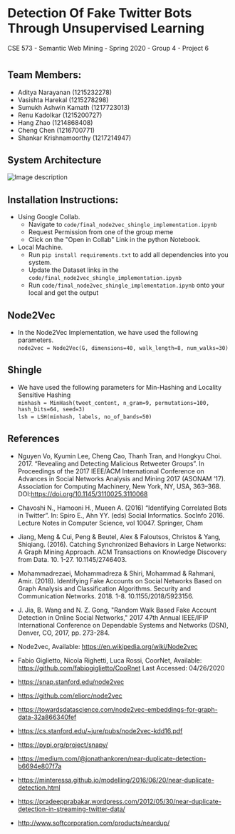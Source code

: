 #  Detection Of Fake Twitter Bots Through Unsupervised Learning
CSE 573 - Semantic Web Mining - Spring 2020 - Group 4 - Project 6 
# 

## Team Members:
* Aditya Narayanan (1215232278)
* Vasishta Harekal (1215278298)
* Sumukh Ashwin Kamath (1217723013)
* Renu Kadolkar (1215200727)
* Hang Zhao (1214868408)
* Cheng Chen (1216700771)
* Shankar Krishnamoorthy (1217214947)

## System Architecture
![Image description](https://github.com/vasishtahd/Twitter-Bot-Detection-With-Graph-Analytics/blob/master/system_design.png)

## Installation Instructions:
* Using Google Collab.
  * Navigate to ```code/final_node2vec_shingle_implementation.ipynb```
  * Request Permission from one of the group meme
  * Click on the "Open in Collab" Link in the python Notebook.
* Local Machine.
  * Run ```pip install requirements.txt``` to add all dependencies into you system.
  * Update the Dataset links in the ```code/final_node2vec_shingle_implementation.ipynb```
  * Run ```code/final_node2vec_shingle_implementation.ipynb``` onto your local and get the output
##  Node2Vec
*   In the Node2Vec Implementation, we have used the following parameters. <br>
    ```node2vec = Node2Vec(G, dimensions=40, walk_length=8, num_walks=30)```

##  Shingle
*  We have used the following parameters for Min-Hashing and Locality Sensitive Hashing <br>
   ```minhash = MinHash(tweet_content, n_gram=9, permutations=100, hash_bits=64, seed=3)``` <br>
   ```lsh = LSH(minhash, labels, no_of_bands=50)```

## References
* Nguyen Vo, Kyumin Lee, Cheng Cao, Thanh Tran, and Hongkyu Choi. 2017. “Revealing and Detecting Malicious Retweeter Groups”. In Proceedings of the 2017 IEEE/ACM International Conference on Advances in Social Networks Analysis and Mining 2017 (ASONAM ’17). Association for Computing Machinery, New York, NY, USA, 363–368. DOI:https://doi.org/10.1145/3110025.3110068

* Chavoshi N., Hamooni H., Mueen A. (2016) “Identifying Correlated Bots in Twitter”. In: Spiro E., Ahn YY. (eds) Social Informatics. SocInfo 2016. Lecture Notes in Computer Science, vol 10047. Springer, Cham

* Jiang, Meng & Cui, Peng & Beutel, Alex & Faloutsos, Christos & Yang, Shiqiang. (2016). Catching Synchronized Behaviors in Large Networks: A Graph Mining Approach. ACM Transactions on Knowledge Discovery from Data. 10. 1-27. 10.1145/2746403. 

* Mohammadrezaei, Mohammadreza & Shiri, Mohammad & Rahmani, Amir. (2018). Identifying Fake Accounts on Social Networks Based on Graph Analysis and Classification Algorithms. Security and Communication Networks. 2018. 1-8. 10.1155/2018/5923156. 

* J. Jia, B. Wang and N. Z. Gong, "Random Walk Based Fake Account Detection in Online Social Networks," 2017 47th Annual IEEE/IFIP International Conference on Dependable Systems and Networks (DSN), Denver, CO, 2017, pp. 273-284.

* Node2vec, Available: https://en.wikipedia.org/wiki/Node2vec

* Fabio Giglietto, Nicola Righetti, Luca Rossi, CoorNet, Available: https://github.com/fabiogiglietto/CooRnet Last Accessed: 04/26/2020

*  https://snap.stanford.edu/node2vec 

*  https://github.com/eliorc/node2vec

*  https://towardsdatascience.com/node2vec-embeddings-for-graph-data-32a866340fef   

*  https://cs.stanford.edu/~jure/pubs/node2vec-kdd16.pdf

*  https://pypi.org/project/snapy/

*  https://medium.com/@jonathankoren/near-duplicate-detection-b6694e807f7a

*  https://minteressa.github.io/modelling/2016/06/20/near-duplicate-detection.html

*  https://pradeepprabakar.wordpress.com/2012/05/30/near-duplicate-detection-in-streaming-twitter-data/

*  http://www.softcorporation.com/products/neardup/
